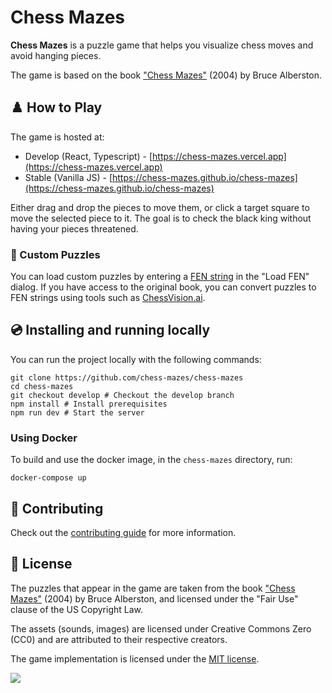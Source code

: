 # Chess Mazes

**Chess Mazes** is a puzzle game that helps you visualize chess moves and avoid hanging pieces.

The game is based on the book ["Chess Mazes"](https://www.amazon.com/Chess-Mazes-Kind-Puzzle-Everyone/dp/1888690232) (2004) by Bruce Alberston.


## ♟️ How to Play

The game is hosted at:
- Develop (React, Typescript) - [https://chess-mazes.vercel.app](https://chess-mazes.vercel.app)
- Stable (Vanilla JS) - [https://chess-mazes.github.io/chess-mazes](https://chess-mazes.github.io/chess-mazes)

Either drag and drop the pieces to move them, or click a target square to move the selected piece to it. The goal is to check the black king without having your pieces threatened.

### 🧩 Custom Puzzles

You can load custom puzzles by entering a [FEN string](https://en.wikipedia.org/wiki/Forsyth%E2%80%93Edwards_Notation) in the "Load FEN" dialog. If you have access to the original book, you can convert puzzles to FEN strings using tools such as [ChessVision.ai](https://chessvision.ai/).


## 💿 Installing and running locally

You can run the project locally with the following commands:
```
git clone https://github.com/chess-mazes/chess-mazes
cd chess-mazes
git checkout develop # Checkout the develop branch
npm install # Install prerequisites
npm run dev # Start the server
```

### Using Docker
To build and use the docker image, in the `chess-mazes` directory, run:
```
docker-compose up
```


## 🤝 Contributing

Check out the [contributing guide](CONTRIBUTING.md) for more information.

## 📜 License

The puzzles that appear in the game are taken from the book ["Chess Mazes"](https://www.amazon.com/Chess-Mazes-Kind-Puzzle-Everyone/dp/1888690232) (2004) by Bruce Alberston, and licensed under the "Fair Use" clause of the US Copyright Law.

The assets (sounds, images) are licensed under Creative Commons Zero (CC0) and are attributed to their respective creators.

The game implementation is licensed under the [MIT license](https://opensource.org/license/mit/).

![](https://images.ctfassets.net/e5382hct74si/78Olo8EZRdUlcDUFQvnzG7/fa4cdb6dc04c40fceac194134788a0e2/1618983297-powered-by-vercel.svg)